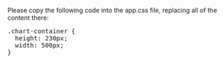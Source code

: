 Please copy the following code into the app.css file, replacing all of the content there:

<pre class="file" data-filename="src/app.css" data-target="replace">
.chart-container {
  height: 230px;
  width: 500px;
}
</pre>

